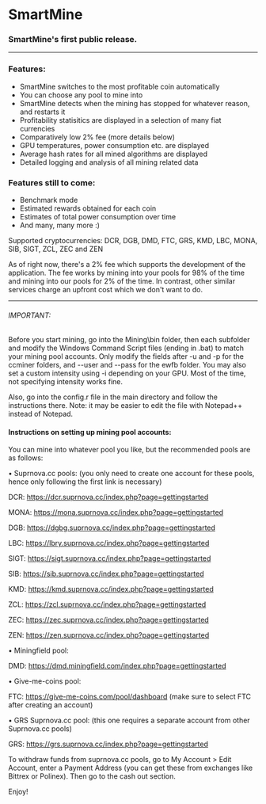# SmartMine

### SmartMine's first public release.
---
### Features:
- SmartMine switches to the most profitable coin automatically
- You can choose any pool to mine into
- SmartMine detects when the mining has stopped for whatever reason, and restarts it
- Profitability statisitics are displayed in a selection of many fiat currencies
- Comparatively low 2% fee (more details below)
- GPU temperatures, power consumption etc. are displayed
- Average hash rates for all mined algorithms are displayed
- Detailed logging and analysis of all mining related data

### Features still to come:
- Benchmark mode
- Estimated rewards obtained for each coin
- Estimates of total power consumption over time
- And many, many more :)

Supported cryptocurrencies: DCR, DGB, DMD, FTC, GRS, KMD, LBC, MONA, SIB, SIGT, ZCL, ZEC and ZEN

As of right now, there's a 2% fee which supports the development of the application. The fee works by mining into your pools for 98% of the time and mining into our pools for 2% of the time. In contrast, other similar services charge an upfront cost which we don't want to do.

---

###### IMPORTANT: 

Before you start mining, go into the Mining\bin folder, then each subfolder and modify the Windows Command Script files (ending in .bat) to match your mining pool accounts.
Only modify the fields after -u and -p for the ccminer folders, and --user and --pass for the ewfb folder.
You may also set a custom intensity using -i depending on your GPU. Most of the time, not specifying intensity works fine.

Also, go into the config.r file in the main directory and follow the instructions there.
Note: it may be easier to edit the file with Notepad++ instead of Notepad.   


#### Instructions on setting up mining pool accounts:


You can mine into whatever pool you like, but the recommended pools are as follows:


• Suprnova.cc pools: (you only need to create one account for these pools, hence only following the first link is necessary)

DCR: https://dcr.suprnova.cc/index.php?page=gettingstarted

MONA: https://mona.suprnova.cc/index.php?page=gettingstarted

DGB: https://dgbg.suprnova.cc/index.php?page=gettingstarted

LBC: https://lbry.suprnova.cc/index.php?page=gettingstarted

SIGT: https://sigt.suprnova.cc/index.php?page=gettingstarted

SIB: https://sib.suprnova.cc/index.php?page=gettingstarted

KMD: https://kmd.suprnova.cc/index.php?page=gettingstarted

ZCL: https://zcl.suprnova.cc/index.php?page=gettingstarted

ZEC: https://zec.suprnova.cc/index.php?page=gettingstarted

ZEN: https://zen.suprnova.cc/index.php?page=gettingstarted


• Miningfield pool:

DMD: https://dmd.miningfield.com/index.php?page=gettingstarted


• Give-me-coins pool:

FTC: https://give-me-coins.com/pool/dashboard (make sure to select FTC after creating an account)


• GRS Suprnova.cc pool: (this one requires a separate account from other Suprnova.cc pools)

GRS: https://grs.suprnova.cc/index.php?page=gettingstarted


To withdraw funds from suprnova.cc pools, go to My Account > Edit Account, enter a Payment Address (you can get these from exchanges like Bittrex or Polinex).
Then go to the cash out section.

Enjoy!
